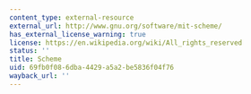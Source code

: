 ```yaml
---
content_type: external-resource
external_url: http://www.gnu.org/software/mit-scheme/
has_external_license_warning: true
license: https://en.wikipedia.org/wiki/All_rights_reserved
status: ''
title: Scheme
uid: 69fb0f08-6dba-4429-a5a2-be5836f04f76
wayback_url: ''
---
```

